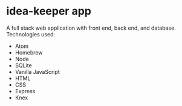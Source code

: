 # idea-keeper app
A full stack web application with front end, back end, and database.
Technologies used:
* Atom
* Homebrew
* Node
* SQLite
* Vanilla JavaScript
* HTML
* CSS
* Express
* Knex
